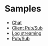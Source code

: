 # Samples

* [Chat](./chatapp)
* [Client Pub/Sub](./clientpubsub)
* [Log streaming](./logstream)
* [Pub/Sub](./pubsub)

